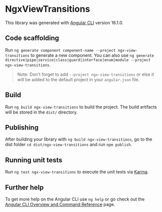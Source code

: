 # NgxViewTransitions

This library was generated with [Angular CLI](https://github.com/angular/angular-cli) version 16.1.0.

## Code scaffolding

Run `ng generate component component-name --project ngx-view-transitions` to generate a new component. You can also use `ng generate directive|pipe|service|class|guard|interface|enum|module --project ngx-view-transitions`.
> Note: Don't forget to add `--project ngx-view-transitions` or else it will be added to the default project in your `angular.json` file. 

## Build

Run `ng build ngx-view-transitions` to build the project. The build artifacts will be stored in the `dist/` directory.

## Publishing

After building your library with `ng build ngx-view-transitions`, go to the dist folder `cd dist/ngx-view-transitions` and run `npm publish`.

## Running unit tests

Run `ng test ngx-view-transitions` to execute the unit tests via [Karma](https://karma-runner.github.io).

## Further help

To get more help on the Angular CLI use `ng help` or go check out the [Angular CLI Overview and Command Reference](https://angular.io/cli) page.
